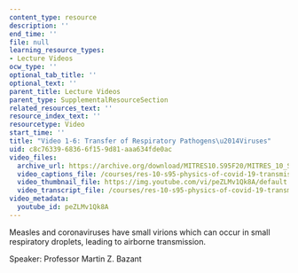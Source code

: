 ```yaml
---
content_type: resource
description: ''
end_time: ''
file: null
learning_resource_types:
- Lecture Videos
ocw_type: ''
optional_tab_title: ''
optional_text: ''
parent_title: Lecture Videos
parent_type: SupplementalResourceSection
related_resources_text: ''
resource_index_text: ''
resourcetype: Video
start_time: ''
title: "Video 1-6: Transfer of Respiratory Pathogens\u2014Viruses"
uid: c8c76339-6836-6f15-9d81-aaa634fde0ac
video_files:
  archive_url: https://archive.org/download/MITRES10.S95F20/MITRES_10_S95F20_0106_300k.mp4
  video_captions_file: /courses/res-10-s95-physics-of-covid-19-transmission-fall-2020/1ced9fa8f27554569f1422a762ac7162_peZLMv1Qk8A.vtt
  video_thumbnail_file: https://img.youtube.com/vi/peZLMv1Qk8A/default.jpg
  video_transcript_file: /courses/res-10-s95-physics-of-covid-19-transmission-fall-2020/f4cd04e4b4b293802ea4b0f4ee34feea_peZLMv1Qk8A.pdf
video_metadata:
  youtube_id: peZLMv1Qk8A
---
```


Measles and coronaviruses have small virions which can occur in small respiratory droplets, leading to airborne transmission.

Speaker: Professor Martin Z. Bazant



